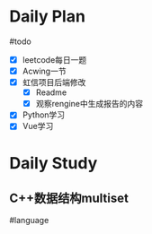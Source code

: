 # Daily Plan
#todo
- [x] leetcode每日一题
- [x] Acwing一节
- [x] 虹信项目后端修改
	- [x] Readme
	- [x] 观察rengine中生成报告的内容
- [x] Python学习
- [x] Vue学习
# Daily Study
## C++数据结构multiset
#language
